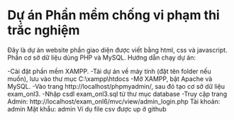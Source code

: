 # Dự án Phần mềm chống vi phạm thi trắc nghiệm
Đây là dự án website phần giao diện được viết bằng html, css và javascript. Phần cơ sở dữ liệu dùng PHP và MySQL.
Hướng dẫn chạy dự án:

-Cài đặt phần mềm XAMPP.
-Tải dự án về máy tính (đặt tên folder nếu muốn), lưu vào thư mục C:\xampp\htdocs 
-Mở XAMPP, bật Apache và MySQL.
-Vào trang http://localhost/phpmyadmin/, sau đó tạo cơ sở dữ liệu exam_onl3.
-Nhập csdl exam_onl3.sql từ thư mục database
-Truy cập trang Admin: http://localhost/exam_onl6/mvc/view/admin_login.php
Tài khoản: admin
Mật khẩu: admin
Ví dụ file csv được up ở github
